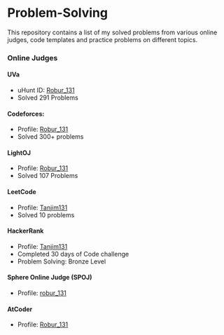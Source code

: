 # Problem-Solving

This repository contains a list of my solved problems from various online judges, code templates and practice problems on different topics.

### Online Judges

#### UVa
- uHunt ID: [Robur_131](https://uhunt.onlinejudge.org/id/820590)
- Solved 291 Problems
#### Codeforces: 
- Profile: [Robur_131](https://codeforces.com/profile/Robur_131)
- Solved 300+ problems
#### LightOJ
- Profile: [Robur_131](http://lightoj.com/volume_userstat.php?user_id=31282)
- Solved 107 Problems
#### LeetCode 
- Profile: [Tanjim131](https://leetcode.com/tanjim131/)
- Solved 10 problems
#### HackerRank 
- Profile: [Tanjim131](https://www.hackerrank.com/Tanjim131)
- Completed 30 days of Code challenge
- Problem Solving: Bronze Level
#### Sphere Online Judge (SPOJ)
- Profile: [robur_131](https://www.spoj.com/users/robur_131/)
#### AtCoder
- Profile: [Robur_131](https://atcoder.jp/users/Robur_131)
